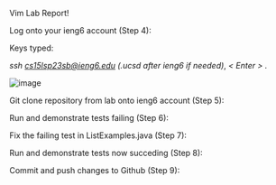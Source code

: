 Vim Lab Report!

Log onto your ieng6 account (Step 4):

Keys typed: 

  *ssh cs15lsp23sb@ieng6.edu* *(.ucsd after ieng6 if needed)*, *< Enter > .*

![image](https://github.com/Ruuudy1/cse15l-lab-reports/assets/130013367/dae36cc4-6729-439a-936e-bc8a7ed27e10)


Git clone repository from lab onto ieng6 account (Step 5):

Run and demonstrate tests failing (Step 6):

Fix the failing test in ListExamples.java (Step 7):

Run and demonstrate tests now succeding (Step 8):

Commit and push changes to Github (Step 9):
